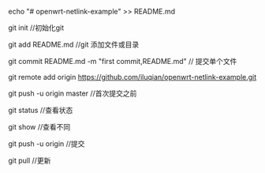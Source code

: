echo "# openwrt-netlink-example" >> README.md

git init  //初始化git

git add README.md  //git 添加文件或目录

git commit README.md -m "first commit,README.md"   // 提交单个文件

git remote add origin https://github.com/iluqian/openwrt-netlink-example.git

git push -u origin master   //首次提交之前


git status     //查看状态

git show         //查看不同

git push -u origin		//提交

git pull		//更新
